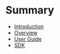 # Summary

- [Introduction](./intro.md)
- [Overview](./chapter_1.md)
- [User Guide](./user-guide.md)
- [SDK](./sdk.md)
